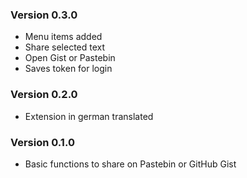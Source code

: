 ### Version 0.3.0
* Menu items added
* Share selected text
* Open Gist or Pastebin
* Saves token for login

### Version 0.2.0
* Extension in german translated

### Version 0.1.0
* Basic functions to share on Pastebin or GitHub Gist